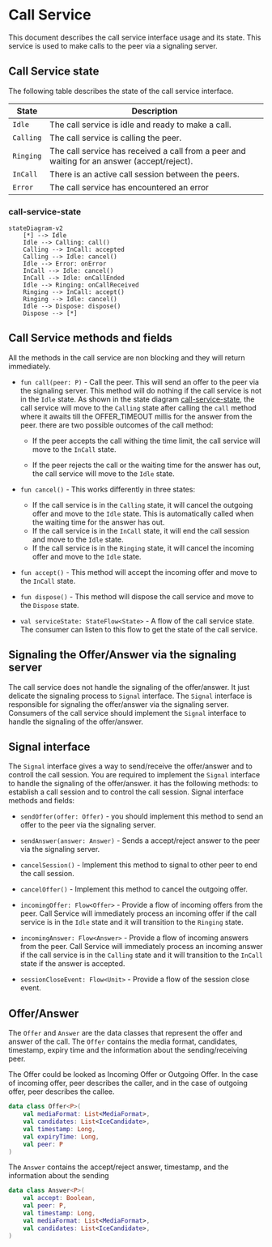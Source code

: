 # Call Service

This document describes the call service interface usage and its state.
This service is used to make calls to the peer via a signaling server.

## Call Service state

The following table describes the state of the call service interface.

| State     | Description                                                                                 |
|-----------|---------------------------------------------------------------------------------------------|
| `Idle`    | The call service is idle and ready to make a call.                                          |
| `Calling` | The call service is calling the peer.                                                       |
| `Ringing` | The call service has received a call from a peer and waiting for an answer (accept/reject). |
| `InCall`  | There is an active call session between the peers.                                          |
| `Error`   | The call service has encountered an error                                                   |

### call-service-state

```mermaid
stateDiagram-v2
    [*] --> Idle
    Idle --> Calling: call()
    Calling --> InCall: accepted
    Calling --> Idle: cancel()
    Idle --> Error: onError
    InCall --> Idle: cancel()
    InCall --> Idle: onCallEnded
    Idle --> Ringing: onCallReceived
    Ringing --> InCall: accept()
    Ringing --> Idle: cancel()
    Idle --> Dispose: dispose()
    Dispose --> [*]
```

## Call Service methods and fields

All the methods in the call service are non blocking and they will return immediately.

- `fun call(peer: P)` - Call the peer. This will send an offer to the peer via the signaling server.
  This method will do nothing if the call service is not in the `Idle` state.
  As shown in the state diagram [call-service-state](#call-service-state), the call service
  will move to the `Calling` state after calling the `call` method where it awaits till the
  OFFER_TIMEOUT millis for the answer
  from the peer. there are two possible outcomes of the call method:
    - If the peer accepts the call withing the time limit, the call service will move to
      the `InCall` state.

    - If the peer rejects the call or the waiting time for the answer has out, the call service will
      move to the `Idle` state.

- `fun cancel()` - This works differently in three states:
    - If the call service is in the `Calling` state, it will cancel the outgoing offer and move to
      the `Idle` state. This is automatically called when the waiting time for the answer has out.
    - If the call service is in the `InCall` state, it will end the call session and move to the
      `Idle` state.
    - If the call service is in the `Ringing` state, it will cancel the incoming offer and move to
      the `Idle` state.

- `fun accept()` - This method will accept the incoming offer and move to the `InCall` state.

- `fun dispose()` - This method will dispose the call service and move to the `Dispose` state.

- `val serviceState: StateFlow<State>` - A flow of the call service state. The consumer can listen to
  this flow to get the state of the call service.

## Signaling the Offer/Answer via the signaling server

The call service does not handle the signaling of the offer/answer. It just delicate the signaling
process to `Signal` interface. The `Signal` interface is responsible for signaling the offer/answer
via the signaling server.
Consumers of the call service should implement the `Signal` interface to handle the signaling of the
offer/answer.

## Signal interface

The `Signal` interface gives a way to send/receive the offer/answer and to controll the call
session. You are required to implement the `Signal` interface to handle the signaling of the
offer/answer. it has the following methods: to establish a call session and to control the call
session. Signal interface methods and fields:

- `sendOffer(offer: Offer)` - you should implement this method to send an offer to the peer via the
  signaling server.

- `sendAnswer(answer: Answer)` - Sends a accept/reject answer to the peer via the signaling server.

- `cancelSession()` - Implement this method to signal to other peer to end the call session.

- `cancelOffer()` - Implement this method to cancel the outgoing offer.

- `incomingOffer: Flow<Offer>` - Provide a flow of incoming offers from the peer. Call Service will
  immediately process an incoming offer if the call service is in the `Idle` state and it will
  transition to the `Ringing` state.

- `incomingAnswer: Flow<Answer>` - Provide a flow of incoming answers from the peer. Call Service
  will immediately process an incoming answer if the call service is in the `Calling` state and it
  will transition to the `InCall` state if the answer is accepted.

- `sessionCloseEvent: Flow<Unit>` - Provide a flow of the session close event.

## Offer/Answer

The `Offer` and `Answer` are the data classes that represent the offer and answer of the call.
The `Offer`
contains the media format, candidates, timestamp, expiry time and the information about the
sending/receiving peer.

The Offer could be looked as Incoming Offer or Outgoing Offer. In the case of incoming offer, peer
describes the caller,
and in the case of outgoing offer, peer describes the callee.

```kotlin
data class Offer<P>(
    val mediaFormat: List<MediaFormat>,
    val candidates: List<IceCandidate>,
    val timestamp: Long,
    val expiryTime: Long,
    val peer: P
)
```

The `Answer` contains the accept/reject answer, timestamp, and the information about the sending

```kotlin
data class Answer<P>(
    val accept: Boolean,
    val peer: P,
    val timestamp: Long,
    val mediaFormat: List<MediaFormat>,
    val candidates: List<IceCandidate>,
)   
```
